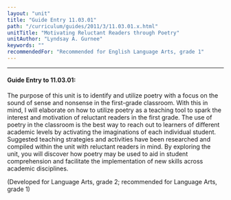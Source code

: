 ```yaml
---
layout: "unit"
title: "Guide Entry 11.03.01"
path: "/curriculum/guides/2011/3/11.03.01.x.html"
unitTitle: "Motivating Reluctant Readers through Poetry"
unitAuthor: "Lyndsay A. Gurnee"
keywords: ""
recommendedFor: "Recommended for English Language Arts, grade 1"
---
```

<body>
<hr/>
<h4>
Guide Entry to 11.03.01:
</h4>
<p>
The purpose of this unit is to identify and utilize poetry with a focus on the sound of sense and nonsense in the first-grade classroom. With this in mind, I will elaborate on how to utilize poetry as a teaching tool to spark the interest and motivation of reluctant readers in the first grade. The use of poetry in the classroom is the best way to reach out to learners of different academic levels by activating the imaginations of each individual student. Suggested teaching strategies and activities have been researched and compiled within the unit with reluctant readers in mind. By exploring the unit, you will discover how poetry may be used to aid in student comprehension and facilitate the implementation of new skills across academic disciplines.
</p>
<p>
(Developed for Language Arts, grade 2; recommended for Language Arts, grade 1)
</p>
</body>